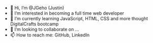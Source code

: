 - 👋 Hi, I’m @JGeho (Justin)
- 👀 I’m interested in becoming a full time web developer
- 🌱 I’m currently learning JavaScript, HTML, CSS and more thought DigitalCrafts bootcamp
- 💞️ I’m looking to collaborate on ...
- 📫 How to reach me: GitHub, LinkedIn

<!---
JGeho/JGeho is a ✨ special ✨ repository because its `README.md` (this file) appears on your GitHub profile.
You can click the Preview link to take a look at your changes.
--->
